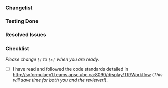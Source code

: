 ### Changelist 
<!-- Give a list of the changes covered in this PR. This will help both you and the reviewer keep this PR within scope. -->

### Testing Done
<!-- Outline the testing that was done to demonstrate the changes are solid. This could be unit tests, integration tests, testing on the car, etc. Include relevant code snippets, screenshots, etc as needed. -->

### Resolved Issues
<!-- Link any issues that this PR resolved like so: `Resolves #1, #2, and #5` (Note: Using this format, Github will automatically close the issue(s) when this PR is merged in). -->

### Checklist
*Please change `[]` to `[x]` when you are ready.*
- [ ] I have read and followed the code standards detailed in http://svformulaep1.teams.apsc.ubc.ca:8090/display/TR/Workflow (*This will save time for both you and the reviewer!*).
